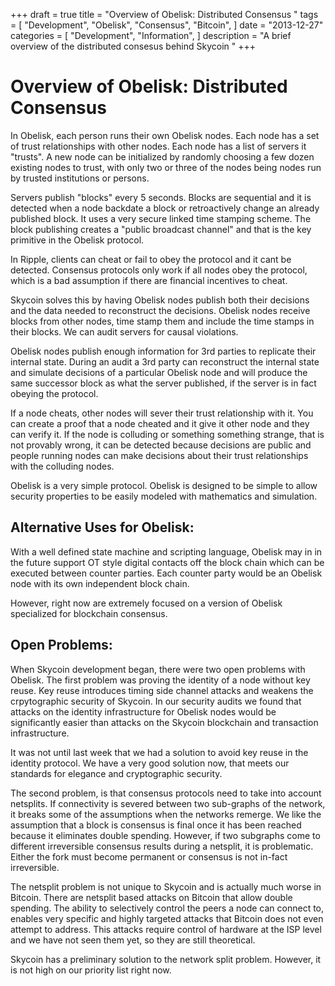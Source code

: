 +++
draft = true
title = "Overview of Obelisk: Distributed Consensus "
tags = [
    "Development",
    "Obelisk",
    "Consensus",
    "Bitcoin",
]
date = "2013-12-27"
categories = [
    "Development",
    "Information",
]
description = "A brief overview of the distributed consesus behind Skycoin "
+++
# Overview of Obelisk: Distributed Consensus

In Obelisk, each person runs their own Obelisk nodes. Each node has a set of trust relationships with other nodes. Each node has a list of servers it "trusts". A new node can be initialized by randomly choosing a few dozen existing nodes to trust, with only two or three of the nodes being nodes run by trusted institutions or persons.

Servers publish "blocks" every 5 seconds. Blocks are sequential and it is detected when a node backdate a block or retroactively change an already published block. It uses a very secure linked time stamping scheme.  The block publishing creates a "public broadcast channel" and that is the key primitive in the Obelisk protocol.

In Ripple, clients can cheat or fail to obey the protocol and it cant be detected. Consensus protocols only work if all nodes obey the protocol, which is a bad assumption if there are financial incentives to cheat.

Skycoin solves this by having Obelisk nodes publish both their decisions and the data needed to reconstruct the decisions. Obelisk nodes receive blocks from other nodes, time stamp them and include the time stamps in their blocks. We can audit servers for causal violations.

Obelisk nodes publish enough information for 3rd parties to replicate their internal state. During an audit a 3rd party can reconstruct the internal state and simulate decisions of a particular Obelisk node and will produce the same successor block as what the server published, if the server is in fact obeying the protocol.

If a node cheats, other nodes will sever their trust relationship with it. You can create a proof that a node cheated and it give it other node and they can verify it. If the node is colluding or something something strange, that is not provably wrong, it can be detected because decisions are public and people running nodes can make decisions about their trust relationships with the colluding nodes.

Obelisk is a very simple protocol. Obelisk is designed to be simple to allow  security properties to be easily modeled with mathematics and simulation.

## Alternative Uses for Obelisk:

With a well defined state machine and scripting language, Obelisk may in in the future support OT style digital contacts off the block chain which can be executed between counter parties. Each counter party would be an Obelisk node with its own independent block chain.

However, right now are extremely focused on a version of Obelisk specialized for blockchain consensus.

## Open Problems:

When Skycoin development began, there were two open problems with Obelisk. The first problem was proving the identity of a node without key reuse. Key reuse introduces timing side channel attacks and weakens the crpytographic security of Skycoin. In our security audits we found that attacks on the identity infrastructure for Obelisk nodes would be significantly easier than attacks on the Skycoin blockchain and transaction infrastructure.

It was not until last week that we had a solution to avoid key reuse in the identity protocol. We have a very good solution now, that meets our standards for elegance and cryptographic security.

The second problem, is that consensus protocols need to take into account netsplits. If connectivity is severed between two sub-graphs of the network, it breaks some of the assumptions when the networks remerge. We like the assumption that a block is consensus is final once it has been reached because it eliminates double spending. However, if two subgraphs come to different irreversible consensus results during a netsplit, it is problematic. Either the fork must become permanent or consensus is not in-fact irreversible.

The netsplit problem is not unique to Skycoin and is actually much worse in Bitcoin. There are netsplit based attacks on Bitcoin that allow double spending. The ability to selectively control the peers a node can connect to, enables very specific and highly targeted attacks that Bitcoin does not even attempt to address. This attacks require control of hardware at the ISP level and we have not seen them yet, so they are still theoretical.

Skycoin has a preliminary solution to the network split problem.  However, it is not high on our priority list right now.




